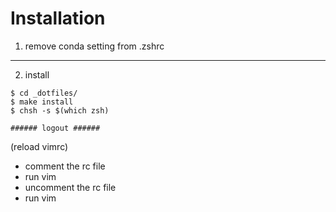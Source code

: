 # Installation
1. remove conda setting from .zshrc
-----
2. install
```
$ cd _dotfiles/
$ make install
$ chsh -s $(which zsh)

###### logout ######
```

(reload vimrc)
- comment the rc file
- run vim
- uncomment the rc file
- run vim
